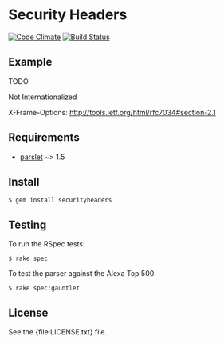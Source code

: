 Security Headers
=====

[![Code Climate](https://codeclimate.com/github/trailofbits/securityheaders.png)](https://codeclimate.com/github/trailofbits/securityheaders) [![Build Status](https://travis-ci.org/trailofbits/securityheaders.svg)](https://travis-ci.org/trailofbits/securityheaders)



Example
-------

  TODO

  Not Internationalized

  X-Frame-Options: http://tools.ietf.org/html/rfc7034#section-2.1


Requirements
------------

* [parslet] ~> 1.5

Install
-------

    $ gem install securityheaders

Testing
-------

To run the RSpec tests:

    $ rake spec

To test the parser against the Alexa Top 500:

    $ rake spec:gauntlet

License
-------

See the {file:LICENSE.txt} file.

[parslet]: http://kschiess.github.io/parslet/
